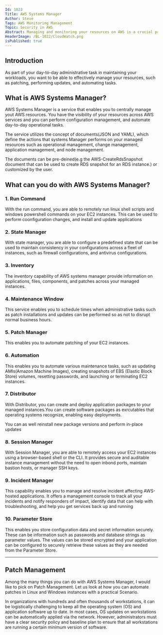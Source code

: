 ```yaml
---
Id: 1023
Title: AWS Systems Manager
Author: Steve
Tags: AWS Monitoring Management
Topic: Security in AWS
Abstract: Managing and monitoring your resources on AWS is a crucial part of ensuring that your applications perform as expected. ou want to be able to monitor how your applications are being consumed, identify any technical issues that ...
HeaderImage: /BL-1022/CloudWatch.png
isPublished: true
---
```


## Introduction

As part of your day-to-day administrative task in maintaining your workloads, you want to be able to effectively manage your resources, such as patching, performing updates, and automating tasks.

## What is AWS Systems Manager?

AWS Systems Manager is a service that enables you to centrally manage yout AWS resources. You have the visibility of your resources across AWS services and you can perform configuration management, and automate day-to-day operational tasks.

The service utilizes the concept of documents(JSON and YAML), which define the actions that systems Manager performs on your managed resources such as operational management, change management, application management, and node management.

The documents can be pre-deined(e.g the AWS-CreateRdsSnapshot document that can be used to create RDS snapshot for an RDS instance.) or customized by the user.

## What can you do with AWS Systems Manager?

### 1. Run Command
With the run command, you are able to remotely run linux shell scripts and windows powershell commands on your EC2 instances. This can be used to perform coonfiguration changes, and install and update applications

### 2. State Manager
With state manager, you are able to configure a predefined state that can be used to maintain consistency in your configurations across a fleet of instances, such as firewall configurations, and antivirus configurations.

### 3. Inventory
The inventory capability of AWS systems manager provide information on applications, files, components, and patches across your managed instances.

### 4. Maintenance Window
This service enables you to schedule times when administrative tasks such as patch installations and updates can be performed so as not to disrupt normal business hours.

### 5. Patch Manager
This enables you to automate patching of your EC2 instances.

### 6. Automation
This enables you to automate various maintenance tasks, such as updating AMIs(Amazon Machine Images), creating snapshots of EBS (Elastic Block Store) volumes, resetting passwords, and launching or terminating EC2 instances.

### 7. Distributor
With Distributor, you can create and deploy application packages to your managed instances.You can create software packages as exrcutables that operating systems recognize, enabling easy deployments. 

You can as well reinstall new package versions and perform in-place updates

### 8. Session Manager
With Session Manager, you are able to remotely  access your EC2 instances using a browser-based shell or the CLI. It provides secure and auditable instance management without the need to open inbond ports, maintain bastion hosts, or manager SSH keys.

### 9. Incident Manager
This capability enables you to manage and resolve incident affecting AWS-hosted applications. It offers a management console to track all your incidents and notify responders of impact, identify data that can help with troubleshooting, and help you get services back up and running

### 10. Parameter Store
This enables you store configuration data and secret information securely. These can be information such as passwords and database strings as parameter values. The values can be stored encrypted and your application can be configured to securely retrieve these values as they are needed from the Parameter Store.

---

## Patch Management

Among the many things you can do with AWS Systems Manager, I would like to pick on Patch Management. Let us look at how you can automate patches in Linux and Windows instances with a practical Scenario.

In organizations with hundreds and often thousands of workstations, it can be logistically challenging to keep all the operating system (OS) and application software up to date. In most cases, OS updates on workstations can be automatically applied via the network. However, administrators must have a clear security policy and baseline plan to ensure that all workstations are running a certain minimum version of software.

